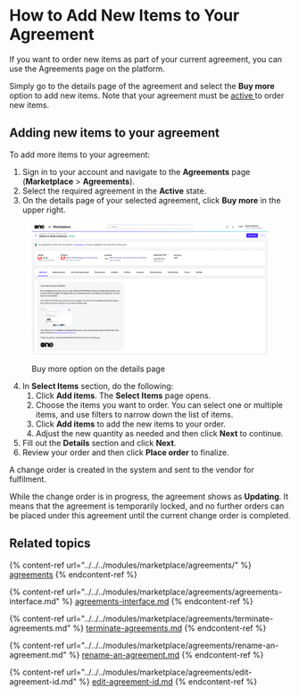 # How to Add New Items to Your Agreement

If you want to order new items as part of your current agreement, you can use the Agreements page on the platform.&#x20;

Simply go to the details page of the agreement and select the **Buy more** option to add new items. Note that your agreement must be [active ](../../../modules/marketplace/agreements/agreement-states.md)to order new items.

## Adding new items to your agreement

To add more items to your agreement:

1. Sign in to your account and navigate to the **Agreements** page (**Marketplace** > **Agreements**).&#x20;
2. Select the required agreement in the **Active** state.
3. On the details page of your selected agreement, click **Buy more** in the upper right.&#x20;

<figure><img src="../../../.gitbook/assets/image (39).png" alt=""><figcaption><p> Buy more option on the details page</p></figcaption></figure>

4. In **Select Items** section, do the following:
   1. Click **Add items**. The **Select Items** page opens.&#x20;
   2. Choose the items you want to order. You can select one or multiple items, and use filters to narrow down the list of items.&#x20;
   3. Click **Add items** to add the new items to your order.&#x20;
   4. Adjust the new quantity as needed and then click **Next** to continue.&#x20;
5. Fill out the **Details** section and click **Next**.
6. Review your order and then click **Place order** to finalize.

A change order is created in the system and sent to the vendor for fulfilment.&#x20;

While the change order is in progress, the agreement shows as **Updating**. It means that the agreement is temporarily locked, and no further orders can be placed under this agreement until the current change order is completed.

## Related topics

{% content-ref url="../../../modules/marketplace/agreements/" %}
[agreements](../../../modules/marketplace/agreements/)
{% endcontent-ref %}

{% content-ref url="../../../modules/marketplace/agreements/agreements-interface.md" %}
[agreements-interface.md](../../../modules/marketplace/agreements/agreements-interface.md)
{% endcontent-ref %}

{% content-ref url="../../../modules/marketplace/agreements/terminate-agreements.md" %}
[terminate-agreements.md](../../../modules/marketplace/agreements/terminate-agreements.md)
{% endcontent-ref %}

{% content-ref url="../../../modules/marketplace/agreements/rename-an-agreement.md" %}
[rename-an-agreement.md](../../../modules/marketplace/agreements/rename-an-agreement.md)
{% endcontent-ref %}

{% content-ref url="../../../modules/marketplace/agreements/edit-agreement-id.md" %}
[edit-agreement-id.md](../../../modules/marketplace/agreements/edit-agreement-id.md)
{% endcontent-ref %}
